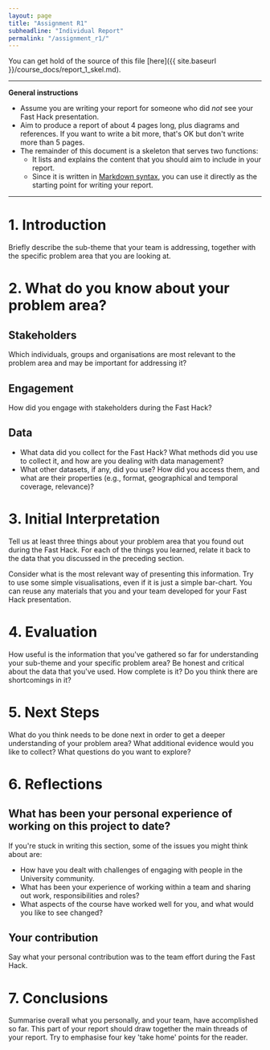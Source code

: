 ```yaml
---
layout: page
title: "Assignment R1"
subheadline: "Individual Report"
permalink: "/assignment_r1/"
---
```

You can get hold of the source of this file [here]({{ site.baseurl }}/course_docs/report_1_skel.md).

---

**General instructions** 

* Assume you are writing your report for someone who did *not* see your Fast Hack presentation.
* Aim to produce a report of about 4 pages long, plus diagrams and references. If you want to write a bit more, that's OK but don't write more than 5 pages.
* The remainder of this document is a skeleton that serves two functions:
   * It lists and explains the content that you should aim to include in your report.
   * Since it is written in [Markdown syntax](https://daringfireball.net/projects/markdown/syntax), you can use it directly as the starting point for writing your report.

 ---

# 1. Introduction

Briefly describe the sub-theme that your team is addressing, together with the specific problem area that you are looking at. 


# 2. What do you know about your problem area?

## Stakeholders

Which individuals, groups and organisations are most relevant to the problem area and may be important for addressing it?

## Engagement

How did you engage with stakeholders during the Fast Hack? 

## Data

* What data did you collect for the Fast Hack? What methods did you use to collect it, and how are you dealing with data management?
* What other datasets, if any, did you use? How did you access them, and what are their properties (e.g., format, geographical and temporal coverage, relevance)?


# 3. Initial Interpretation

Tell us at least three things about your problem area that you found out during the Fast Hack. For each of the things you learned, relate it back to the data that you discussed in the preceding section. 

Consider what is the most relevant way of presenting this information. Try to use some simple visualisations, even if it is just a simple bar-chart. You can reuse any materials that you and your team developed for your Fast Hack presentation.


# 4. Evaluation 

How useful is the information that you've gathered so far for understanding your sub-theme and your specific problem area? Be honest and critical about the data that you've used. How complete is it? Do you think there are shortcomings in it? 

# 5. Next Steps

What do you think needs to be done next in order to get a deeper understanding of your problem area? What additional evidence would you like to collect? What questions do you want to explore?


# 6. Reflections

## What has been your personal experience of working on this project to date? 

If you're stuck in writing this section, some of the issues you might think about are:

* How have you dealt with challenges of engaging with people in the University community. 
* What has been your experience of working within a team and sharing out work, responsibilities and roles? 
* What aspects of the course have worked well for you, and what would you like to see changed?

## Your contribution

Say what your personal contribution was to the team effort during the Fast Hack.

# 7. Conclusions

Summarise overall what you personally, and your team, have accomplished so far. 
This part of your report should draw together the main threads of your report. Try to emphasise four key 'take home' points for the reader.








